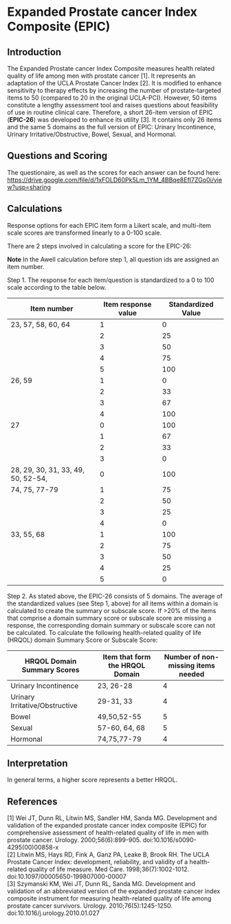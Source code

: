 # Expanded Prostate cancer Index Composite (EPIC) 

## Introduction 

The Expanded Prostate cancer Index Composite measures health related quality of life among men with prostate cancer [1]. It represents an adaptation of the UCLA Prostate Cancer Index [2]. It is modified to enhance sensitivity to therapy effects by increasing the number of prostate-targeted items to 50 (compared to 20 in the original UCLA-PCI).
However, 50 items constitute a lengthy assessment tool and raises questions about feasibility of use in routine clinical care. Therefore, a short 26-item version of EPIC (**EPIC-26**) was developed to enhance its utility [3]. It contains only 26 items and the same 5 domains as the full version of EPIC: Urinary Incontinence, Urinary Irritative/Obstructive, Bowel, Sexual, and Hormonal. 

## Questions and Scoring

The questionaire, as well as the scores for each answer can be found here:
https://drive.google.com/file/d/1xFOLD60Pk5Lm_1YM_4BBqe8EfI7ZGo0i/view?usp=sharing

## Calculations
Response options for each EPIC item form a Likert scale, and multi-item scale scores are transformed linearly to a 0-100 scale.

There are 2 steps involved in calculating a score for the EPIC-26: 

**Note** In the Awell calculation before step 1, all question ids are assigned an item number.

Step 1. The response for each item/question is standardized to a 0 to 100 scale according to the table below. 

|Item number | Item response value | Standardized Value
| ----------- | ----------- | ---------- |
| 23, 57, 58, 60, 64 | 1 | 0 |
|  | 2 | 25 |
|  | 3 | 50 |
|  | 4 | 75 |
|  | 5 | 100 |
| 26, 59 | 1 | 0 |
|  | 2 | 33 |
|  | 3 | 67 |
|  | 4 | 100 |
| 27 | 0 | 100 |
|  | 1 | 67 |
|  | 2 | 33 |
|  | 3 | 0 |
| 28, 29, 30, 31, 33, 49, 50, 52-54, | 0 | 100 |
| 74, 75, 77-79| 1 | 75 |
|  | 2 | 50 |
|  | 3 | 25 |
|  | 4 | 0 |
| 33, 55, 68 | 1 | 100 |
|  | 2 | 75 |
|  | 3 | 50 |
|  | 4 | 25 |
|  | 5 | 0 |

Step 2. As stated above, the EPIC-26 consists of 5 domains. The average of the standardized values (see Step 1, above) for all items within a domain is calculated to create the summary or subscale score. If >20% of the items that comprise a domain summary score or subscale score are missing a response, the corresponding domain summary or subscale score can not be calculated. 
To calculate the following health-related quality of life (HRQOL) domain Summary Score or Subscale Score: 

| HRQOL Domain Summary Scores | Item that form the HRQOL Domain | Number of non-missing items needed |
| ----------- | ----------- | ---------- |
| Urinary Incontinence | 23, 26-28 | 4 |
| Urinary Irritative/Obstructive | 29-31, 33 | 4 |
| Bowel | 49,50,52-55| 5 |
| Sexual | 57-60, 64, 68 | 5 |
| Hormonal | 74,75,77-79 | 4 |


## Interpretation

In general terms, a higher score represents a better HRQOL. 


## References
[1] Wei JT, Dunn RL, Litwin MS, Sandler HM, Sanda MG. Development and validation of the expanded prostate cancer index composite (EPIC) for comprehensive assessment of health-related quality of life in men with prostate cancer. Urology. 2000;56(6):899-905. doi:10.1016/s0090-4295(00)00858-x\
[2] Litwin MS, Hays RD, Fink A, Ganz PA, Leake B, Brook RH. The UCLA Prostate Cancer Index: development, reliability, and validity of a health-related quality of life measure. Med Care. 1998;36(7):1002-1012. doi:10.1097/00005650-199807000-00007\
[3] Szymanski KM, Wei JT, Dunn RL, Sanda MG. Development and validation of an abbreviated version of the expanded prostate cancer index composite instrument for measuring health-related quality of life among prostate cancer survivors. Urology. 2010;76(5):1245-1250. doi:10.1016/j.urology.2010.01.027

